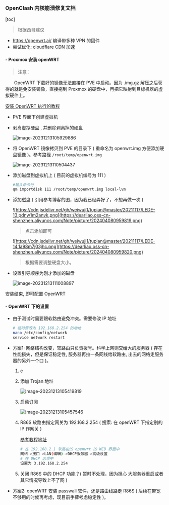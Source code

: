 ### OpenClash 内核崩溃修复文档

[toc]

> 根据西哥建议

- https://openwrt.ai/ 编译带多种 VPN 的固件
- 尝试优化: cloudflare CDN 加速



#### - Proxmox 安装 openWRT

> 注意：

&emsp;&emsp;OpenWRT 下载好的镜像无法直接在 PVE 中启动。因为 .img.gz 解压之后获得的就是免安装镜像，直接拖到 Proxmox 的硬盘中，再把它映射到目标机器的虚拟硬件上。

[安装 OpenWRT 执行的教程](https://4xu.net/posts/koolshare-1.html/)

- PVE 界面下创建虚拟机

- 剥离虚拟硬盘 , 并删除剥离掉的硬盘

  ![image-20231213105929886](https://dearliao.oss-cn-shenzhen.aliyuncs.com/Note/picture/202404080959817.png)

- 将 OpenWRT 镜像拷贝到 PVE 的目录下 ( 重命名为 openwrt.img 方便添加硬盘镜像 )。参考路径 `/root/temp/openwrt.img`

  ![image-20231213110504437](https://dearliao.oss-cn-shenzhen.aliyuncs.com/Note/picture/202404080959818.png)

- 添加磁盘到虚拟机上 ( 目前的虚拟机编号为 111 )

  ```bash
  #输入命令行
  qm importdisk 111 /root/temp/openwrt.img local-lvm
  ```

- 添加磁盘 ( 引用参考博客的图，因为我已经弄好了，不想再做一次 )

  ![https://cdn.jsdelivr.net/gh/weiwuji1/tupian@master/20211117/LEDE-13.pdnw1m2anvk.png](https://dearliao.oss-cn-shenzhen.aliyuncs.com/Note/picture/202404080959819.png)

  > 点击添加即可

  ![https://cdn.jsdelivr.net/gh/weiwuji1/tupian@master/20211117/LEDE-14.1a98m7j03jhc.png](https://dearliao.oss-cn-shenzhen.aliyuncs.com/Note/picture/202404080959820.png)

  > 根据需要调整硬盘大小。

  

- 设置引导顺序为刚才添加的磁盘

  ![image-20231213111008897](https://dearliao.oss-cn-shenzhen.aliyuncs.com/Note/picture/202404080959821.png)

安装结束, 即可配置 OpenWRT



#### - OpenWRT 下的设置

- 由于测试时需要跟软路由避免冲突。需要修改 IP 地址

  ```bash
  # 临时修改为 192.168.2.254 的地址
  nano /etc/config/network
  service network restart
  
  ```

- 方案1: 网络结构改变，软路由只负责拨号。科学上网则交给大的服务器 ( 存在性能损失，但是保证稳定性, 服务器再拉一条网线给软路由, 出去的网络走服务器的另外一个口 )。

  1. e 

  2. 添加 Trojan 地址

     ![image-20231213105419819](https://dearliao.oss-cn-shenzhen.aliyuncs.com/Note/picture/202404080959822.png)

  3. 启动订阅

     ![image-20231213105457546](https://dearliao.oss-cn-shenzhen.aliyuncs.com/Note/picture/202404080959823.png)

  4. R86S 软路由指定网关为 192.168.2.254 ( 搜索: 在 openWRT 下指定别的 IP 作网关 )

     [参考教程地址](https://codeantenna.com/a/ZpzK1giadB)

     ```bash
     # 在 192.168.2.1 软路由的 openwrt 的 WEB 界面中
     网络->接口->LAN(编辑)->DHCP服务器->高级设置
     # 在 DHCP 选项中
     设置为 3,192.168.2.254
     ```

  5. 关闭 R86S 中的 DHCP 功能？( 暂时不处理，因为担心 大服务器重启或者其它情况导致上不了网 )

  

- 方案2: openWRT 安装 passwall 软件，还是路由线路走 R86S ( 后续在带宽不够用的时候再考虑，现目前手藓考虑稳定性 )。